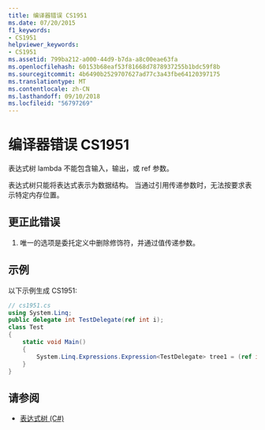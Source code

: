 ```yaml
---
title: 编译器错误 CS1951
ms.date: 07/20/2015
f1_keywords:
- CS1951
helpviewer_keywords:
- CS1951
ms.assetid: 799ba212-a000-44d9-b7da-a8c00eae63fa
ms.openlocfilehash: 60153b68eaf53f81668d7878937255b1bdc59f8b
ms.sourcegitcommit: 4b6490b2529707627ad77c3a43fbe64120397175
ms.translationtype: MT
ms.contentlocale: zh-CN
ms.lasthandoff: 09/10/2018
ms.locfileid: "56797269"
---
```

# <a name="compiler-error-cs1951"></a>编译器错误 CS1951
表达式树 lambda 不能包含输入，输出，或 ref 参数。  
  
 表达式树只能将表达式表示为数据结构。 当通过引用传递参数时，无法按要求表示特定内存位置。  
  
## <a name="to-correct-this-error"></a>更正此错误  
  
1.  唯一的选项是委托定义中删除修饰符，并通过值传递参数。  
  
## <a name="example"></a>示例  
 以下示例生成 CS1951:  
  
```csharp  
// cs1951.cs  
using System.Linq;  
public delegate int TestDelegate(ref int i);  
class Test  
{  
    static void Main()  
    {  
        System.Linq.Expressions.Expression<TestDelegate> tree1 = (ref int x) => x; // CS1951  
    }  
}  
```  
  
## <a name="see-also"></a>请参阅

- [表达式树 (C#)](../programming-guide/concepts/expression-trees/index.md)
